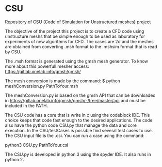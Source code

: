 # CSU
Repository of CSU (Code of Simulation for Unstructured meshes) project

The objective of the project this project is to create a CFD code using unstructure meshs that be simple enough to be used as laboratory for experiments of new algorithms for CFD. The cases are 2d and the meshes are obtained from converting .msh format to the .mshsim format that is read by CSU.

The .msh format is generated using the gmsh mesh generator. To know more about this powerfull mesher access:
https://gitlab.onelab.info/gmsh/gmsh/

The mesh conversion is made by the command: $ python meshConversion.py PathToYour.msh

The meshConversion.py is based on the gmsh API that can be downloaded in https://gitlab.onelab.info/gmsh/gmsh/-/tree/master/api and must be included in the PATH.

The CSU code has a core that is write in c using the codeblock IDE. This choice keeps that code fast enough to the desired applications. The code also have the python code CSU.py that manage the data and core execution. In the CSU/testCases is possible find several test cases to use. The CSU input file is the .csi. You can run a case using the command:

python3 CSU.py PathToYour.csi

The CSU.py is developed in python 3 using the spyder IDE. It also runs in python 2.
